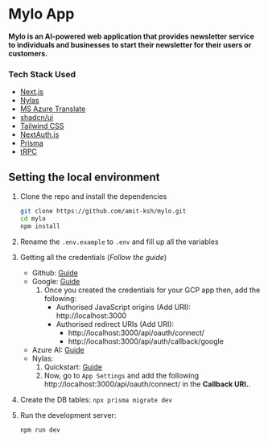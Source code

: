 # Mylo App

**Mylo is an AI-powered web application that provides newsletter service to individuals and businesses to start their newsletter for their users or customers.**

### Tech Stack Used

- [Next.js](https://nextjs.org)
- [Nylas](https://www.nylas.com/)
- [MS Azure Translate](https://learn.microsoft.com/en-us/azure/ai-services/translator/)
- [shadcn/ui](https://ui.shadcn.com/)
- [Tailwind CSS](https://tailwindcss.com)
- [NextAuth.js](https://next-auth.js.org)
- [Prisma](https://prisma.io)
- [tRPC](https://trpc.io)

## Setting the local environment

1. Clone the repo and install the dependencies

   ```bash
   git clone https://github.com/amit-ksh/mylo.git
   cd mylo
   npm install
   ```

1. Rename the `.env.example` to `.env` and fill up all the variables

1. Getting all the credentials (_Follow the guide_)

   - Github: [Guide](https://docs.github.com/en/apps/oauth-apps/building-oauth-apps/creating-an-oauth-app)
   - Google: [Guide](https://support.google.com/cloud/answer/6158849?hl=en)
     1. Once you created the credentials for your GCP app then, add the following:
        - Authorised JavaScript origins (Add URI): http://localhost:3000
        - Authorised redirect URIs (Add URI):
          - http://localhost:3000/api/oauth/connect/
          - http://localhost:3000/api/auth/callback/google
   - Azure AI: [Guide](https://learn.microsoft.com/en-us/azure/ai-services/translator/translator-text-apis?tabs=nodejs)
   - Nylas:
     1. Quickstart: [Guide](https://developer.nylas.com/docs/the-basics/quickstart/#step-2-run-the-sample-api-request)
     1. Now, go to `App Settings` and add the following http://localhost:3000/api/oauth/connect/ in the **Callback URI.**.

1. Create the DB tables: `npx prisma migrate dev`

1. Run the development server:

   ```bash
   npm run dev
   ```
